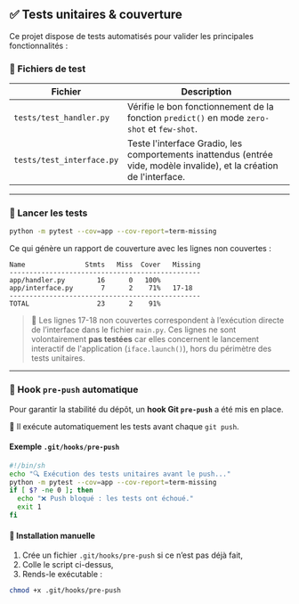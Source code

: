 ## ✅ Tests unitaires & couverture

Ce projet dispose de tests automatisés pour valider les principales fonctionnalités :

### 📂 Fichiers de test

| Fichier                   | Description                                                                                                           |
| ------------------------- | --------------------------------------------------------------------------------------------------------------------- |
| `tests/test_handler.py`   | Vérifie le bon fonctionnement de la fonction `predict()` en mode `zero-shot` et `few-shot`.                           |
| `tests/test_interface.py` | Teste l'interface Gradio, les comportements inattendus (entrée vide, modèle invalide), et la création de l'interface. |

---

### 🧪 Lancer les tests

```bash
python -m pytest --cov=app --cov-report=term-missing
```

Ce qui génère un rapport de couverture avec les lignes non couvertes :

```
Name               Stmts   Miss  Cover   Missing
------------------------------------------------
app/handler.py        16      0   100%
app/interface.py       7      2    71%   17-18
------------------------------------------------
TOTAL                 23      2    91%
```

> 🌟 Les lignes 17-18 non couvertes correspondent à l’exécution directe de l’interface dans le fichier `main.py`.
> Ces lignes ne sont volontairement **pas testées** car elles concernent le lancement interactif de l'application (`iface.launch()`), hors du périmètre des tests unitaires.

---

### 🚫 Hook `pre-push` automatique

Pour garantir la stabilité du dépôt, un **hook Git `pre-push`** a été mis en place.

🧹 Il exécute automatiquement les tests avant chaque `git push`.

#### Exemple `.git/hooks/pre-push`

```bash
#!/bin/sh
echo "🔍 Exécution des tests unitaires avant le push..."
python -m pytest --cov=app --cov-report=term-missing
if [ $? -ne 0 ]; then
  echo "❌ Push bloqué : les tests ont échoué."
  exit 1
fi
```

#### 🔧 Installation manuelle

1. Crée un fichier `.git/hooks/pre-push` si ce n’est pas déjà fait,
2. Colle le script ci-dessus,
3. Rends-le exécutable :

```bash
chmod +x .git/hooks/pre-push
```
